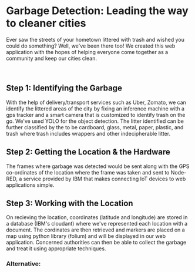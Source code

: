<h1>Garbage Detection: Leading the way to cleaner cities</h1>

<p>Ever saw the streets of your hometown littered with trash and wished you could do something? Well, we've been there too! We created this web application with the hopes of helping everyone come together as a community and keep our cities clean.</p>
<br>

<h2>Step 1: Identifying the Garbage</h2>
<p>With the help of delivery/transport services such as Uber, Zomato, we can identify the littered areas of the city by fixing an inference machine with a gps tracker and a smart camera that is customized to identify trash on the go. We've used YOLO for the object detection. The litter identified can be further classified by the to be cardboard, glass, metal, paper, plastic, and trash where trash includes wrappers and other indecipherable litter.</p>

<h2>Step 2: Getting the Location & the Hardware</h2>
<p>The frames where garbage was detected would be sent along with the GPS co-ordinates of the location where the frame was taken and sent to Node-RED, a service provided by IBM that makes connecting IoT devices to web applications simple.</p>


<h2>Step 3: Working with the Location</h2>
<p>On recieving the location, coordinates (latitude and longitude) are stored in a database (IBM's cloudant) where we've represented each location with a document. The cordinates are then retrieved and markers are placed on a map using python library (folium) and will be displayed in our web application. Concerned authorities can then be able to collect the garbage and treat it using appropriate techniques. </p>

<h3>Alternative:</h3>
